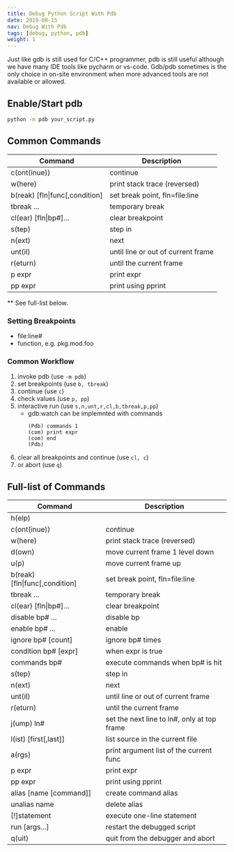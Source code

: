 ```yaml
---
title: Debug Python Script With Pdb
date: 2019-08-15
nav: Debug With Pdb
tags: [debug, python, pdb]
weight: 1
---
```


Just like gdb is still used for C/C++ programmer, pdb is still useful although we have many IDE tools like pycharm or vs-code.
Gdb/pdb sometimes is the only choice in on-site environment when more advanced tools are not available or allowed.

## Enable/Start pdb

````bash
python -m pdb your_script.py
````

## Common Commands
|Command           |Description|
|------------------|--------------------------------|
|c(ont(inue))      |continue                        |
|w(here)           |print stack trace (reversed)|
|b(reak) [fln\|func[,condition]|set break point, fln=file:line|
|tbreak ...        |temporary break|
|cl(ear) [fln\|bp#]...|clear breakpoint|
|s(tep)            |step in|
|n(ext)            |next|
|unt(il)           |until line or out of current frame|
|r(eturn)          |until the current frame|
|p expr            |print expr|
|pp expr           |print using pprint|

** See full-list below.

### Setting Breakpoints

* file:line#
* function, e.g. pkg.mod.foo

### Common Workflow
1. invoke pdb (use ```-m pdb```)
2. set breakpoints (use ```b, tbreak```)
3. continue (use ```c```)
4. check values (use ```p, pp```)
5. interactive run (use ```s,n,unt,r,cl,b,tbreak,p,pp```)
   * gdb:watch can be implemnted with commands
     ```
     (Pdb) commands 1
     (com) print expr
     (com) end
     (Pdb)
     ```
6. clear all breakpoints and continue (use ```cl, c```)
6. or abort (use ```q```)


## Full-list of Commands
|Command           |Description|
|------------------|--------------------------------|
|h(elp)            |
|c(ont(inue))      |continue                        |
|w(here)           |print stack trace (reversed)|
|d(own)            |move current frame 1 level down|
|u(p)              |move current frame up|
|b(reak) [fln\|func[,condition]|set break point, fln=file:line|
|tbreak ...        |temporary break|
|cl(ear) [fln\|bp#]...|clear breakpoint|
|disable bp# ...   | disable bp|
|enable bp# ...    | enable|
|ignore bp# [count]|ignore bp# times|
|condition bp# [expr]|when expr is true |
|commands bp#      |execute commands when bp# is hit|
|s(tep)            |step in|
|n(ext)            |next|
|unt(il)           |until line or out of current frame|
|r(eturn)          |until the current frame|
|j(ump) ln#        |set the next line to ln#, only at top frame|
|l(ist) [first[,last]]|list source in the current file|
|a(rgs)            |print argument list of the current func|
|p expr            |print expr|
|pp expr           |print using pprint|
|alias [name [command]]|create command alias|
|unalias name      |delete alias|
|[!]statement      |execute one-line statement|
|run [args...]     |restart the debugged script|
|q(uit)            |quit from the debugger and abort|

